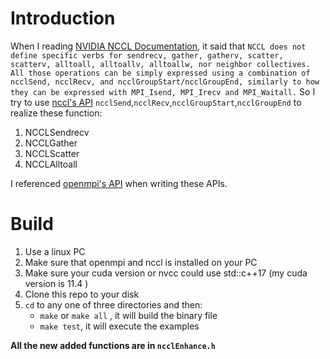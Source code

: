 # Introduction
When I reading [NVIDIA NCCL Documentation](https://docs.nvidia.com/deeplearning/nccl/user-guide/docs/mpi.html#other-collectives-and-point-to-point-operations), it said that `NCCL does not define specific verbs for sendrecv, gather, gatherv, scatter, scatterv, alltoall, alltoallv, alltoallw, nor neighbor collectives. All those operations can be simply expressed using a combination of ncclSend, ncclRecv, and ncclGroupStart/ncclGroupEnd, similarly to how they can be expressed with MPI_Isend, MPI_Irecv and MPI_Waitall.` So I try to use  [nccl's API](https://developer.nvidia.com/nccl) `ncclSend`,`ncclRecv`,`ncclGroupStart`,`ncclGroupEnd` to realize these function:

1. NCCLSendrecv
1. NCCLGather
1. NCCLScatter
1. NCCLAlltoall

I referenced [openmpi's API](https://mpitutorial.com/tutorials/) when writing these APIs.

# Build
1. Use a linux PC
1. Make sure that openmpi and nccl is installed on your PC
1. Make sure your cuda version or nvcc could use std::c++17 (my cuda version is 11.4 )
1. Clone this repo to your disk
1. `cd` to any one of three directories and then:
    - `make` or `make all` , it will build the binary file
    - `make test`, it will execute the examples
 
 **All the new added functions are in `ncclEnhance.h`**